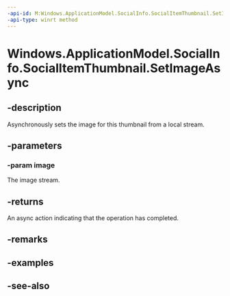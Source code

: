 ----api-id: M:Windows.ApplicationModel.SocialInfo.SocialItemThumbnail.SetImageAsync(Windows.Storage.Streams.IInputStream)
-api-type: winrt method
---<!-- Method syntaxpublic Windows.Foundation.IAsyncAction SetImageAsync(Windows.Storage.Streams.IInputStream image)--># Windows.ApplicationModel.SocialInfo.SocialItemThumbnail.SetImageAsync## -descriptionAsynchronously sets the image for this thumbnail from a local stream.## -parameters### -param imageThe image stream.## -returnsAn async action indicating that the operation has completed.## -remarks## -examples## -see-also